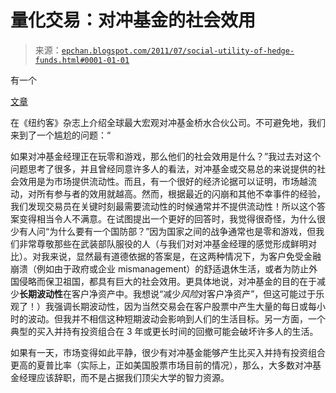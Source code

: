 <!--yml

分类：未分类

日期：2024-05-12 19:02:37

-->

# 量化交易：对冲基金的社会效用

> 来源：[`epchan.blogspot.com/2011/07/social-utility-of-hedge-funds.html#0001-01-01`](http://epchan.blogspot.com/2011/07/social-utility-of-hedge-funds.html#0001-01-01)

有一个

[文章](http://www.newyorker.com/reporting/2011/07/25/110725fa_fact_cassidy#ixzz1STONOVrZ)

在《纽约客》杂志上介绍全球最大宏观对冲基金桥水合伙公司。不可避免地，我们来到了一个尴尬的问题：“

如果对冲基金经理正在玩零和游戏，那么他们的社会效用是什么？”我过去对这个问题思考了很多，并且曾经同意许多人的看法，对冲基金或交易总的来说提供的社会效用是为市场提供流动性。而且，有一个很好的经济论据可以证明，市场越流动，对所有参与者的效用就越高。然而，根据最近的闪崩和其他不幸事件的经验，我们发现交易员在关键时刻最需要流动性的时候通常并不提供流动性！所以这个答案变得相当令人不满意。在试图提出一个更好的回答时，我觉得很奇怪，为什么很少有人问“为什么要有一个国防部？”因为国家之间的战争通常也是零和游戏，但我们非常尊敬那些在武装部队服役的人（与我们对对冲基金经理的感觉形成鲜明对比）。对我来说，显然最有道德依据的答案是，在这两种情况下，为客户免受金融崩溃（例如由于政府或企业 mismanagement）的舒适退休生活，或者为防止外国侵略而保卫祖国，都具有巨大的社会效用。更具体地说，对冲基金的目的在于减少**长期波动性**在客户净资产中。我想说“减少*风险*对客户净资产”，但这可能过于乐观了！）我强调长期波动性，因为当然交易会在客户股票中产生大量的每日或每小时的波动。但我并不相信这种短期波动会影响到人们的生活目标。另一方面，一个典型的买入并持有投资组合在 3 年或更长时间的回撤可能会破坏许多人的生活。

如果有一天，市场变得如此平静，很少有对冲基金能够产生比买入并持有投资组合更高的夏普比率（实际上，正如美国股票市场目前的情况），那么，大多数对冲基金经理应该辞职，而不是占据我们顶尖大学的智力资源。
